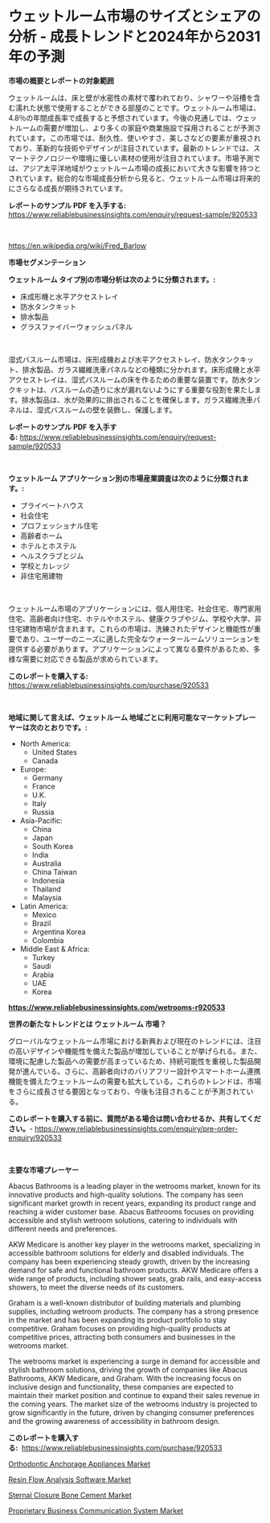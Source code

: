 <p><h1>ウェットルーム市場のサイズとシェアの分析 - 成長トレンドと2024年から2031年の予測</h1></p><p><strong>市場の概要とレポートの対象範囲</strong></p>
<p><p>ウェットルームは、床と壁が水密性の素材で覆われており、シャワーや浴槽を含む濡れた状態で使用することができる部屋のことです。ウェットルーム市場は、4.8％の年間成長率で成長すると予想されています。今後の見通しでは、ウェットルームの需要が増加し、より多くの家庭や商業施設で採用されることが予測されています。この市場では、耐久性、使いやすさ、美しさなどの要素が重視されており、革新的な技術やデザインが注目されています。最新のトレンドでは、スマートテクノロジーや環境に優しい素材の使用が注目されています。市場予測では、アジア太平洋地域がウェットルーム市場の成長において大きな影響を持つとされています。総合的な市場成長分析から見ると、ウェットルーム市場は将来的にさらなる成長が期待されています。</p></p>
<p><strong>レポートのサンプル PDF を入手する:</strong> <a href="https://www.reliablebusinessinsights.com/enquiry/request-sample/920533">https://www.reliablebusinessinsights.com/enquiry/request-sample/920533</a></p>
<p>&nbsp;</p>
<p><a href="https://en.wikipedia.org/wiki/Fred_Barlow">https://en.wikipedia.org/wiki/Fred_Barlow</a></p>
<p><strong>市場セグメンテーション</strong></p>
<p><strong>ウェットルーム タイプ別の市場分析は次のように分類されます。:</strong></p>
<p><ul><li>床成形機と水平アクセストレイ</li><li>防水タンクキット</li><li>排水製品</li><li>グラスファイバーウォッシュパネル</li></ul></p>
<p>&nbsp;</p>
<p><p>湿式バスルーム市場は、床形成機および水平アクセストレイ、防水タンクキット、排水製品、ガラス繊維洗車パネルなどの種類に分かれます。床形成機と水平アクセストレイは、湿式バスルームの床を作るための重要な装置です。防水タンクキットは、バスルームの造りに水が漏れないようにする重要な役割を果たします。排水製品は、水が効果的に排出されることを確保します。ガラス繊維洗車パネルは、湿式バスルームの壁を装飾し、保護します。</p></p>
<p><strong>レポートのサンプル PDF を入手する:</strong>&nbsp;<a href="https://www.reliablebusinessinsights.com/enquiry/request-sample/920533">https://www.reliablebusinessinsights.com/enquiry/request-sample/920533</a></p>
<p>&nbsp;</p>
<p><strong> ウェットルーム アプリケーション別の市場産業調査は次のように分類されます。:</strong></p>
<p><ul><li>プライベートハウス</li><li>社会住宅</li><li>プロフェッショナル住宅</li><li>高齢者ホーム</li><li>ホテルとホステル</li><li>ヘルスクラブとジム</li><li>学校とカレッジ</li><li>非住宅用建物</li></ul></p>
<p>&nbsp;</p>
<p><p>ウェットルーム市場のアプリケーションには、個人用住宅、社会住宅、専門家用住宅、高齢者向け住宅、ホテルやホステル、健康クラブやジム、学校や大学、非住宅建物市場が含まれます。これらの市場は、洗練されたデザインと機能性が重要であり、ユーザーのニーズに適した完全なウォータールームソリューションを提供する必要があります。アプリケーションによって異なる要件があるため、多様な需要に対応できる製品が求められています。</p></p>
<p><strong>このレポートを購入する:</strong>&nbsp; <a href="https://www.reliablebusinessinsights.com/purchase/920533">https://www.reliablebusinessinsights.com/purchase/920533</a></p>
<p>&nbsp;</p>
<p><strong>地域に関して言えば、ウェットルーム 地域ごとに利用可能なマーケットプレーヤーは次のとおりです。:</strong></p>
<p><ul>
    <li>
        North America:
        <ul>
            <li>United States</li>
            <li>Canada</li>
        </ul>
    </li>
    <li>
        Europe:
        <ul>
            <li>Germany</li>
            <li>France</li>
            <li>U.K.</li>
            <li>Italy</li>
            <li>Russia</li>
        </ul>
    </li>
    <li>
        Asia-Pacific:
        <ul>
            <li>China</li>
            <li>Japan</li>
            <li>South Korea</li>
            <li>India</li>
            <li>Australia</li>
            <li>China Taiwan</li>
            <li>Indonesia</li>
            <li>Thailand</li>
            <li>Malaysia</li>
        </ul>
    </li>
    <li>
        Latin America:
        <ul>
            <li>Mexico</li>
            <li>Brazil</li>
            <li>Argentina Korea</li>
            <li>Colombia</li>
        </ul>
    </li>
    <li>
        Middle East & Africa:
        <ul>
            <li>Turkey</li>
            <li>Saudi</li>
            <li>Arabia</li>
            <li>UAE</li>
            <li>Korea</li>
        </ul>
    </li>
    </ul></p>
<p><strong><a href="https://www.reliablebusinessinsights.com/wetrooms-r920533">https://www.reliablebusinessinsights.com/wetrooms-r920533</a></strong>&nbsp;</p>
<p><strong>世界の新たなトレンドとは ウェットルーム 市場？</strong></p>
<p><p>グローバルなウェットルーム市場における新興および現在のトレンドには、注目の高いデザインや機能性を備えた製品が増加していることが挙げられる。また、環境に配慮した製品への需要が高まっているため、持続可能性を重視した製品開発が進んでいる。さらに、高齢者向けのバリアフリー設計やスマートホーム連携機能を備えたウェットルームの需要も拡大している。これらのトレンドは、市場をさらに成長させる要因となっており、今後も注目されることが予測されている。</p></p>
<p><strong>このレポートを購入する前に、質問がある場合は問い合わせるか、共有してください。</strong>- <a href="https://www.reliablebusinessinsights.com/enquiry/pre-order-enquiry/920533">https://www.reliablebusinessinsights.com/enquiry/pre-order-enquiry/920533</a></p>
<p>&nbsp;</p>
<p><strong>主要な市場プレーヤー</strong></p>
<p><p>Abacus Bathrooms is a leading player in the wetrooms market, known for its innovative products and high-quality solutions. The company has seen significant market growth in recent years, expanding its product range and reaching a wider customer base. Abacus Bathrooms focuses on providing accessible and stylish wetroom solutions, catering to individuals with different needs and preferences.</p><p>AKW Medicare is another key player in the wetrooms market, specializing in accessible bathroom solutions for elderly and disabled individuals. The company has been experiencing steady growth, driven by the increasing demand for safe and functional bathroom products. AKW Medicare offers a wide range of products, including shower seats, grab rails, and easy-access showers, to meet the diverse needs of its customers.</p><p>Graham is a well-known distributor of building materials and plumbing supplies, including wetroom products. The company has a strong presence in the market and has been expanding its product portfolio to stay competitive. Graham focuses on providing high-quality products at competitive prices, attracting both consumers and businesses in the wetrooms market.</p><p>The wetrooms market is experiencing a surge in demand for accessible and stylish bathroom solutions, driving the growth of companies like Abacus Bathrooms, AKW Medicare, and Graham. With the increasing focus on inclusive design and functionality, these companies are expected to maintain their market position and continue to expand their sales revenue in the coming years. The market size of the wetrooms industry is projected to grow significantly in the future, driven by changing consumer preferences and the growing awareness of accessibility in bathroom design.</p></p>
<p><strong>このレポートを購入する:</strong>&nbsp;&nbsp;<a href="https://www.reliablebusinessinsights.com/purchase/920533">https://www.reliablebusinessinsights.com/purchase/920533</a></p>
<p><p><a href="https://github.com/markusgodoy/Market-Research-Report-List-4/blob/main/orthodontic-anchorage-appliances-market.md">Orthodontic Anchorage Appliances Market</a></p><p><a href="https://issuu.com/reportprime-2/docs/resin-flow-analysis-software-market-size-2030.pptx">Resin Flow Analysis Software Market</a></p><p><a href="https://github.com/luckyshygirl/Market-Research-Report-List-5/blob/main/sternal-closure-bone-cement-market.md">Sternal Closure Bone Cement Market</a></p><p><a href="https://issuu.com/reportprime-2/docs/proprietary-business-communication-system-market-s">Proprietary Business Communication System Market</a></p></p>